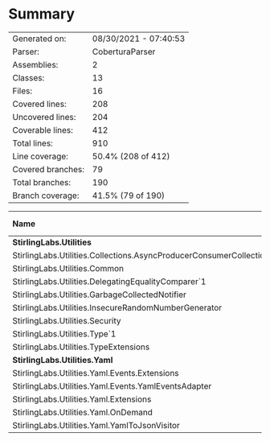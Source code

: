 ﻿# Summary
|||
|:---|:---|
| Generated on: | 08/30/2021 - 07:40:53 |
| Parser: | CoberturaParser |
| Assemblies: | 2 |
| Classes: | 13 |
| Files: | 16 |
| Covered lines: | 208 |
| Uncovered lines: | 204 |
| Coverable lines: | 412 |
| Total lines: | 910 |
| Line coverage: | 50.4% (208 of 412) |
| Covered branches: | 79 |
| Total branches: | 190 |
| Branch coverage: | 41.5% (79 of 190) |

|**Name**|**Covered**|**Uncovered**|**Coverable**|**Total**|**Line coverage**|**Covered**|**Total**|**Branch coverage**|
|:---|---:|---:|---:|---:|---:|---:|---:|---:|
|**StirlingLabs.Utilities**|**125**|**156**|**281**|**1026**|**44.4%**|**42**|**132**|**31.8%**|
|StirlingLabs.Utilities.Collections.AsyncProducerConsumerCollection`1|103|61|164|454|62.8%|37|84|44%|
|StirlingLabs.Utilities.Common|7|17|24|158|29.1%|2|6|33.3%|
|StirlingLabs.Utilities.DelegatingEqualityComparer`1|6|8|14|35|42.8%|1|8|12.5%|
|StirlingLabs.Utilities.GarbageCollectedNotifier|0|8|8|30|0%|0|6|0%|
|StirlingLabs.Utilities.InsecureRandomNumberGenerator|0|10|10|33|0%|0|4|0%|
|StirlingLabs.Utilities.Security|1|38|39|84|2.5%|0|20|0%|
|StirlingLabs.Utilities.Type`1|2|14|16|116|12.5%|0|0||
|StirlingLabs.Utilities.TypeExtensions|6|0|6|116|100%|2|4|50%|
|**StirlingLabs.Utilities.Yaml**|**83**|**48**|**131**|**0**|**63.3%**|**37**|**58**|**63.7%**|
|StirlingLabs.Utilities.Yaml.Events.Extensions|34|1|35|0|97.1%|21|22|95.4%|
|StirlingLabs.Utilities.Yaml.Events.YamlEventsAdapter|4|9|13|0|30.7%|0|0||
|StirlingLabs.Utilities.Yaml.Extensions|10|24|34|0|29.4%|2|14|14.2%|
|StirlingLabs.Utilities.Yaml.OnDemand|3|0|3|0|100%|0|0||
|StirlingLabs.Utilities.Yaml.YamlToJsonVisitor|32|14|46|0|69.5%|14|22|63.6%|

